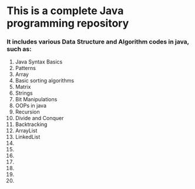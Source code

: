 # This is a complete Java programming repository

<h3>It includes various Data Structure and Algorithm codes in java, such as:</h3>

<ol>
    <li>Java Syntax Basics</li>
    <li>Patterns</li>
    <li>Array</li>
    <li>Basic sorting algorithms</li>
    <li>Matrix</li>
    <li>Strings</li>
    <li>Bit Manipulations</li>
    <li>OOPs in java</li>
    <li>Recursion</li>
    <li>Divide and Conquer</li>
    <li>Backtracking</li>
    <li>ArrayList</li>
    <li>LinkedList</li>
    <li></li>
    <li></li>
    <li></li>
    <li></li>
    <li></li>
    <li></li>
    <li></li>
<ol>